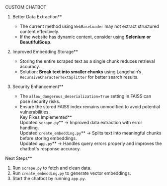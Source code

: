 
 CUSTOM CHATBOT 
 
1. Better Data Extraction**  
   - The current method using `WebBaseLoader` may not extract structured content effectively.  
   - If the website has dynamic content, consider using **Selenium or BeautifulSoup**.  

2. Improved Embedding Storage**  
   - Storing the entire scraped text as a single chunk reduces retrieval accuracy.  
   - Solution: **Break text into smaller chunks** using Langchain’s `RecursiveCharacterTextSplitter` for better search results.  

3. Security Enhancement**  
   - The `allow_dangerous_deserialization=True` setting in FAISS can pose security risks.  
   - Ensure the stored FAISS index remains unmodified to avoid potential vulnerabilities.  
Key Fixes Implemented**  
Updated `scrape.py`** → Improved data extraction with error handling.  
Updated `create_embedding.py`** → Splits text into meaningful chunks before storing embeddings.  
Updated `app.py`** → Handles query errors properly and improves the chatbot's response accuracy.  

Next Steps**  
1. Run `scrape.py` to fetch and clean data.  
2. Run `create_embedding.py` to generate vector embeddings.  
3. Start the chatbot by running `app.py`.  

